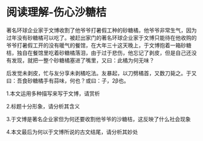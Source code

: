 # 阅读理解-伤心沙糖桔
                 
著名环球企业家于文博收割了他爷爷打暑假工种的砂糖橘，他爷爷非常生气，因为过年没有砂糖橘可以吃了。被赶出家门的著名环球企业家于文博只能待在他收购的爷爷打暑假工开的没有暖气的餐馆，在大年三十这天晚上，于文博抱着一箱砂糖桔，独自在餐馆里吃着砂糖橘落泪，由于过于悲伤，他忘记了剥皮，但是自己还没有发现，就把一整个砂糖橘塞进了嘴里，又曰：此橘为何无味？

后发觉未剥皮，忙与友分享未剥橘吃法。友暴起，以刀劈橘首，又数刀毙之。于又曰：吾食砂糖橘手有蒜味，何也？或曰：子，2β也。



1.本文运用多种描写来写于文博，请赏析

2.标题十分形象，请分析其含义

3.于文博是著名企业家但为何还要收割他爷爷的沙糖桔，这反映了什么社会现象

4.本文最后为何以于文博所说的古文结尾，请分析其妙处
